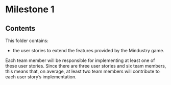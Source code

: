 # Milestone 1
## Contents
This folder contains:

- the user stories to extend the features provided by the Mindustry game.

Each team member will be responsible for implementing at least one of these user stories. Since
there are three user stories and six team members, this means that, on average, at least two
team members will contribute to each user story’s implementation.
